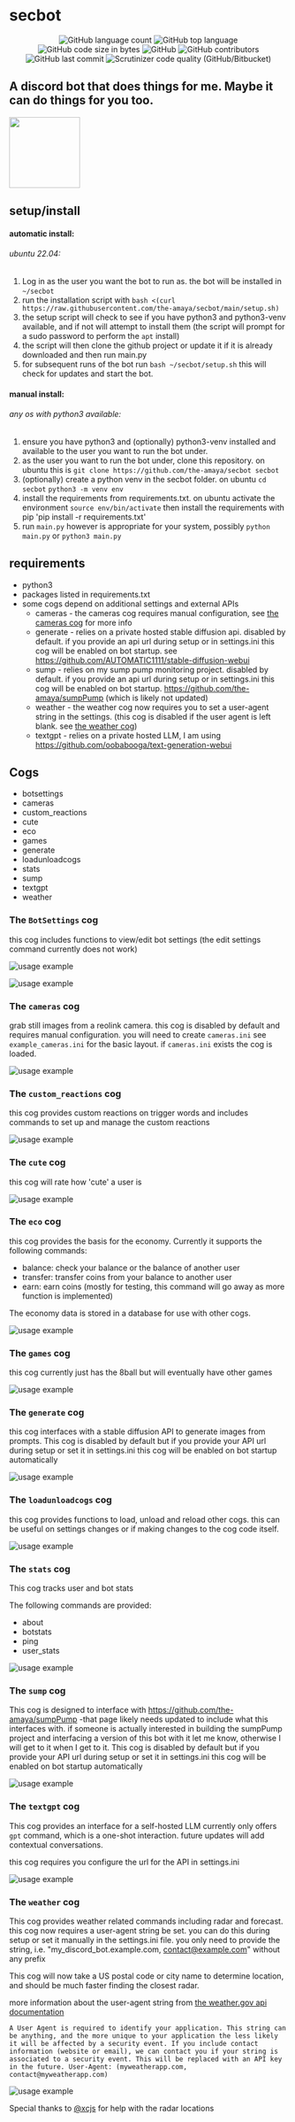 # secbot

<p align="center">
	<img alt="GitHub language count" src="https://img.shields.io/github/languages/count/the-amaya/secbot?style=plastic">
	<img alt="GitHub top language" src="https://img.shields.io/github/languages/top/the-amaya/secbot?style=plastic">
	<img alt="GitHub code size in bytes" src="https://img.shields.io/github/languages/code-size/the-amaya/secbot?style=plastic">
	<img alt="GitHub" src="https://img.shields.io/github/license/the-amaya/secbot?style=plastic">
	<img alt="GitHub contributors" src="https://img.shields.io/github/contributors/the-amaya/secbot?style=plastic">
	<img alt="GitHub last commit" src="https://img.shields.io/github/last-commit/the-amaya/secbot?style=plastic">
	<img alt="Scrutinizer code quality (GitHub/Bitbucket)" src="https://img.shields.io/scrutinizer/quality/g/the-amaya/secbot?style=plastic">
</p>

## A discord bot that does things for me. Maybe it can do things for you too.

<img src="https://raw.githubusercontent.com/the-amaya/secbot/main/assets/cam.png"  width="128" height="128">

## setup/install

#### automatic install:

###### ubuntu 22.04:

1. Log in as the user you want the bot to run as. the bot will be installed in `~/secbot`
2. run the installation script with `bash <(curl https://raw.githubusercontent.com/the-amaya/secbot/main/setup.sh)`
3. the setup script will check to see if you have python3 and python3-venv available, and if not will attempt to install
   them (the script will prompt for a sudo password to perform the `apt` install)
4. the script will then clone the github project or update it if it is already downloaded and then run main.py
5. for subsequent runs of the bot run `bash ~/secbot/setup.sh` this will check for updates and start the bot.

#### manual install:

###### any os with python3 available:

1. ensure you have python3 and (optionally) python3-venv installed and available to the user you want to run the bot
   under.
2. as the user you want to run the bot under, clone this repository. on ubuntu this
   is `git clone https://github.com/the-amaya/secbot secbot`
3. (optionally) create a python venv in the secbot folder. on ubuntu `cd secbot` `python3 -m venv env`
4. install the requirements from requirements.txt. on ubuntu activate the environment `source env/bin/activate` then
   install the requirements with pip 'pip install -r requirements.txt'
5. run `main.py` however is appropriate for your system, possibly `python main.py` or `python3 main.py`

## requirements

- python3
- packages listed in requirements.txt
- some cogs depend on additional settings and external APIs
    - cameras - the cameras cog requires manual configuration, see [the cameras cog](#the-cameras-cog) for more info
    - generate - relies on a private hosted stable diffusion api. disabled by default. if you provide an api url during
      setup or in settings.ini this cog will be enabled on bot startup.
      see https://github.com/AUTOMATIC1111/stable-diffusion-webui
    - sump - relies on my sump pump monitoring project. disabled by default. if you provide an api url during setup or
      in settings.ini this cog will be enabled on bot startup. https://github.com/the-amaya/sumpPump (which is likely
      not updated)
    - weather - the weather cog now requires you to set a user-agent string in the settings. (this cog is disabled if
      the user agent is left blank. see [the weather cog](#the-weather-cog))
    - textgpt - relies on a private hosted LLM, I am using https://github.com/oobabooga/text-generation-webui

## Cogs

- botsettings
- cameras
- custom_reactions
- cute
- eco
- games
- generate
- loadunloadcogs
- stats
- sump
- textgpt
- weather

### The `BotSettings` cog

this cog includes functions to view/edit bot settings (the edit settings command currently does not work)

![usage example](https://raw.githubusercontent.com/the-amaya/secbot/main/demo/botsettings.png)

![usage example](https://raw.githubusercontent.com/the-amaya/secbot/main/demo/botsettings2.png)

### The `cameras` cog

grab still images from a reolink camera. this cog is disabled by default and requires manual configuration. you will
need to create `cameras.ini` see `example_cameras.ini` for the basic layout. if `cameras.ini` exists the cog is loaded.

![usage example](https://raw.githubusercontent.com/the-amaya/secbot/main/demo/cameras.png)

### The `custom_reactions` cog

this cog provides custom reactions on trigger words and includes commands to set up and manage the custom reactions

![usage example](https://raw.githubusercontent.com/the-amaya/secbot/main/demo/custom_reactions.png)

### The `cute` cog

this cog will rate how 'cute' a user is

![usage example](https://raw.githubusercontent.com/the-amaya/secbot/main/demo/cute.png)

### The `eco` cog

this cog provides the basis for the economy. Currently it supports the following commands:
- balance: check your balance or the balance of another user
- transfer: transfer coins from your balance to another user
- earn: earn coins (mostly for testing, this command will go away as more function is implemented)

The economy data is stored in a database for use with other cogs.

![usage example](https://raw.githubusercontent.com/the-amaya/secbot/main/demo/economy.png)

### The `games` cog

this cog currently just has the 8ball but will eventually have other games

![usage example](https://raw.githubusercontent.com/the-amaya/secbot/main/demo/games.png)

### The `generate` cog

this cog interfaces with a stable diffusion API to generate images from prompts. This cog is disabled by default but if
you provide your API url during setup or set it in settings.ini this cog will be enabled on bot startup automatically

![usage example](https://raw.githubusercontent.com/the-amaya/secbot/main/demo/generate.png)

### The `loadunloadcogs` cog

this cog provides functions to load, unload and reload other cogs. this can be useful on settings changes or if making
changes to the cog code itself.

![usage example](https://raw.githubusercontent.com/the-amaya/secbot/main/demo/loadunloadcogs.png)

### The `stats` cog

This cog tracks user and bot stats

The following commands are provided:

- about
- botstats
- ping
- user_stats

![usage example](https://raw.githubusercontent.com/the-amaya/secbot/main/demo/stats.png)

### The `sump` cog

This cog is designed to interface with https://github.com/the-amaya/sumpPump -that page likely needs updated to include
what this interfaces with. if someone is actually interested in building the sumpPump project and interfacing a version
of this bot with it let me know, otherwise I will get to it when I get to it. This cog is disabled by default but if you
provide your API url during setup or set it in settings.ini this cog will be enabled on bot startup automatically

![usage example](https://raw.githubusercontent.com/the-amaya/secbot/main/demo/sump.png)

### The `textgpt` cog

This cog provides an interface for a self-hosted LLM
currently only offers `gpt` command, which is a one-shot interaction. future updates will add contextual conversations.

this cog requires you configure the url for the API in settings.ini

![usage example](https://raw.githubusercontent.com/the-amaya/secbot/main/demo/textgpt.png)

### The `weather` cog

This cog provides weather related commands including radar and forecast. this cog now requires a user-agent string be
set. you can do this during setup or set it manually in the settings.ini file. you only need to provide the string,
i.e. "my_discord_bot.example.com, contact@example.com" without any prefix

This cog will now take a US postal code or city name to determine location, and should be much faster finding the
closest radar.

more information about the user-agent string
from [the weather.gov api documentation](https://www.weather.gov/documentation/services-web-api#:~:text=Request%20new%20features-,Authentication,-A%20User%20Agent)

`
A User Agent is required to identify your application. This string can be anything, and the more unique to your application the less likely it will be affected by a security event. If you include contact information (website or email), we can contact you if your string is associated to a security event. This will be replaced with an API key in the future.
User-Agent: (myweatherapp.com, contact@myweatherapp.com)
`

![usage example](https://raw.githubusercontent.com/the-amaya/secbot/main/demo/weather.png)

Special thanks to [@xcjs](https://github.com/xcjs) for help with the radar locations
